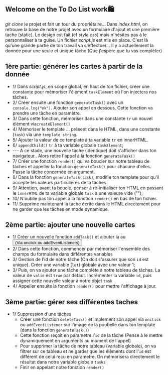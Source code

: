 ## Welcome on the To Do List work🛍 
*git clone* le projet et fait un tour du propriétaire...
Dans *index.html*, on retrouve la base de notre projet avec un formulaire d'ajout et une première tache (static). Le design est fait (cf *style.css*) mais n'hésites pas à le personnaliser à ta guise.
Un fichier *script.js* est mis en place. C'est là qu'une grande partie de ton travail va s'effectuer... Il y a actuellement la donnée pour une seule et unique tâche (Que j'espère que tu vas compléter)

## 1ère partie: générer les cartes à partir de la donnée
- 1/ Dans *script.js*, en scope global, en haut de ton fichier, créer une constante pour mémoriser l'élément `taskElement` où l'on injectera nos tâches.
- 2/ Créer ensuite une fonction `generateTask()` avec un `console.log("ok")`. Ajouter son appel en dessous. Cette fonction va prendre une tâche en paramètre.
- 3/ Dans cette fonction, mémoriser dans une constante `tr` un nouvel élément <tr> via`createElement()`
- 4/ Mémoriser le template <th>...</td> présent dans le HTML, dans une constante (`task`) via une `template string`.
- 5/ Ajouter la valeur de ce template à ta variable `tr` en innerHTML.
- 6/ `appendChild()` `tr` à ta variable globale `taskElement`;
- --- A ce stade, une nouvelle tache (identique) doit s'afficher dans ton navigateur.. Alors retire l'appel à la fonction `generateTask()`
- 7/ Créer une fonction `render()` qui va boucler sur notre tableau de tâches et appeller la fonction `generateTask()` pour chacune d'elles. Passe la tâche concernée en argument.
- 8/ Dans la fonction `generateTask(task)`, modifie ton template pour qu'il accepte les valeurs particulières de la tâches.
- 9/ Attention, avant ta boucle, penser à ré-initialiser ton HTML en passant le `ìnnerHTML` de ta variable globale `task` à une valeure vide ("");
- 10/ N'oublie pas ton appel à la fonction `render()` en bas de ton fichier.
- 11/ Supprime maintenant la tache écrite dans le HTML directement pour ne garder que les tâches en mode dynamique.

## 2ème partie: ajouter une nouvelle cartes
- 1/ Créer un nouvelle fonction `addTask()` et ajouter la au <button> (Via onclick ou addEventListeners)
- 2/ Dans cette fonction, commencer par mémoriser l'ensemble des champs du formulaire dans différentes variables
- 3/ Gestion de l'id de notre tâche (On doit s'assurer que son `id` est unique). Créer une variable (`let`) globale avec une valeur 1;
- 3/ Puis, on va ajouter une tâche complète à notre tableau de tâches. La valeur de `valid` est `true` par défaut. Incrémenter la variable `id`, puis assigner cette nouvelle valeur à notre objet `task`
- 4/ Appeller ensuite la fonction `render()` pour mettre l'affichage à jour.

## 3ème partie: gérer ses différentes taches
- 1/ Suppression d'une tâches
    - Créer une fonction `deleteTask()` et implement son appel via `onclick` ou `addEventListener` sur l'image de la poubelle dans ton template (dans la fonction `generateTask()`)
    - Cette fonction reçoit en parametre l'`id` de la tâche (Pense à le mettre dynamiquement en arguments au moment de l'appel)
    - Pour supprimer la tâche de notre tableau (variable globale), on va filtrer sur ce tableau et ne garder que les élèments dont l'`id` est différent de celui reçu en parametre. On mémorisera directement le résultat dans notre variable globale `tasks`
    - Finir en appelant notre fonction `render()`
